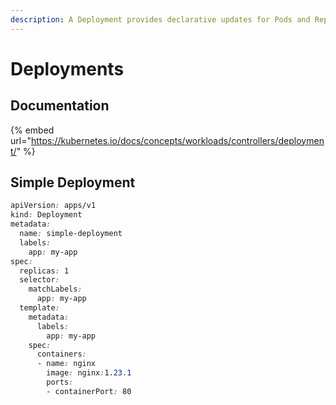 ```yaml
---
description: A Deployment provides declarative updates for Pods and ReplicaSets.
---
```


# Deployments

## Documentation

{% embed url="https://kubernetes.io/docs/concepts/workloads/controllers/deployment/" %}

## Simple Deployment

```css
apiVersion: apps/v1
kind: Deployment
metadata:
  name: simple-deployment
  labels:
    app: my-app
spec:
  replicas: 1
  selector:
    matchLabels:
      app: my-app
  template:
    metadata:
      labels:
        app: my-app
    spec:
      containers:
      - name: nginx
        image: nginx:1.23.1
        ports:
        - containerPort: 80
```
